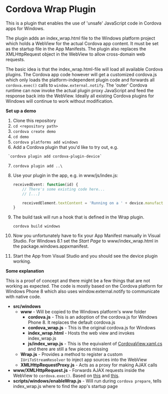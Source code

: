 # Cordova Wrap Plugin

This is a plugin that enables the use of 'unsafe' JavaScript code in Cordova
apps for Windows.

The plugin adds an index_wrap.html file to the Windows platform project which holds
a WebView for the actual Cordova app content. It must be set as the startup file in
the App Manifests. The plugin also replaces the XMLHttpRequest object in the WebView
to allow cross-domain web requests.

The basic idea is that the index_wrap.html-file will load all available Cordova plugins.
The Cordova app code however will get a customized cordova.js which only loads the
platform-independent plugin code and forwards all `cordova.exec()` calls to
`window.external.notify`. The 'outer' Cordova runtime can now invoke the actual
plugin proxy JavaScript and feed the response back into the WebView. Ideally all
existing Cordova plugins for Windows will continue to work without modification.

**Set up a demo**

 1.  Clone this repository
 2.  `cd <repository path>`
 3.  `cordova create demo`
 4.  `cd demo`
 5.  `cordova platforms add windows`
 6.   Add a Cordova plugin that you'd like to try out, e.g.

     `cordova plugin add cordova-plugin-device`
 7.  `cordova plugin add ..\`
 8.  Use your plugin in the app, e.g. in www/js/index.js:

     ```js
     receivedEvent: function(id) {
         // There's some existing code here...
         // [...]

         receivedElement.textContent = 'Running on a ' + device.manufacturer + ' device ';
     }
     ```
 9.  The build task will run a hook that is defined in the Wrap plugin.

     `cordova build windows`
 10. Now you unfortunately have to fix your App Manifest manually in Visual Studio.
     For Windows 8.1 set the *Start Page* to www/index_wrap.html in the
     package.windows.appxmanifest.
 11. Start the App from Visual Studio and you should see the device plugin working.

**Some explanation**

This is a proof of concept and there might be a few things that are not working
as expected. The code is mostly based on the Cordova platform for Windows Phone
8 which also uses window.external.notify to communicate with native code.

 - **src/windows**
   - **www** - Will be copied to the Windows platform's www folder
     - **cordova.js** - This is an adoption of the cordova.js for Windows Phone 8.
       It replaces the default cordova.js
     - **cordova_wrap.js** - This is the original cordova.js for Windows
     - **index_wrap.html** - Hosts the web view and invokes index_wrap.js
     - **js/index_wrap.js** - This is the equivalent of [CordovaView.xaml.cs](https://github.com/apache/cordova-wp8/blob/master/template/cordovalib/CordovaView.xaml.cs) and there are still
     a few pieces missing
   - **Wrap.js** - Provides a method to register a custom `IUriToStreamResolver` to inject
     app sources into the WebView
   - **XMLHttpRequestProxy.js** - Acts as a proxy for making AJAX calls
 - **www/XMLHttpRequest.js** - Forwards AJAX requests inside the WebView to `cordova.exec()`.
   Based on [this](https://github.com/apache/cordova-wp8/blob/master/template/cordovalib/XHRHelper.cs)
   and [this](https://wat.codeplex.com/SourceControl/latest#windows-phone-8-development-project/site2AppWP8/XHR/injectedXHR.script).
 - **scripts/windows/enableWrap.js** - Will run during `cordova prepare`, tells index_wrap.js where to find the app's startup page
